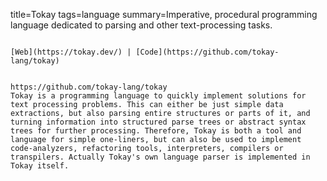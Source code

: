title=Tokay
tags=language
summary=Imperative, procedural programming language dedicated to parsing and other text-processing tasks.
~~~~~~

[Web](https://tokay.dev/) | [Code](https://github.com/tokay-lang/tokay)


https://github.com/tokay-lang/tokay
Tokay is a programming language to quickly implement solutions for text processing problems. This can either be just simple data extractions, but also parsing entire structures or parts of it, and turning information into structured parse trees or abstract syntax trees for further processing. Therefore, Tokay is both a tool and language for simple one-liners, but can also be used to implement code-analyzers, refactoring tools, interpreters, compilers or transpilers. Actually Tokay's own language parser is implemented in Tokay itself.
